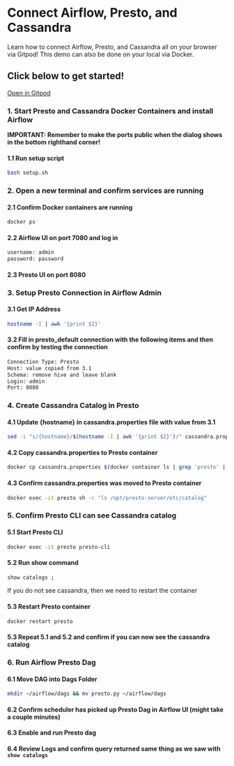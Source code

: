 # Connect Airflow, Presto, and Cassandra

Learn how to connect Airflow, Presto, and Cassandra all on your browser via Gitpod! This demo can also be done on your local via Docker.

## Click below to get started!

[Open in Gitpod](https://github.com/Anant/example-cassandra-presto-airflow)

### 1. Start Presto and Cassandra Docker Containers and install Airflow
**IMPORTANT: Remember to make the ports public when the dialog shows in the bottom righthand corner!**
#### 1.1 Run setup script
```bash
bash setup.sh
```

### 2. Open a new terminal and confirm services are running
#### 2.1 Confirm Docker containers are running
```bash
docker ps
```

#### 2.2 Airflow UI on port 7080 and log in
```bash
username: admin
password: password
```

#### 2.3 Presto UI on port 8080


### 3. Setup Presto Connection in Airflow Admin
#### 3.1 Get IP Address
```bash
hostname -I | awk '{print $2}'
```

#### 3.2 Fill in presto_default connection with the following items and then confirm by testing the connection
```bash
Connection Type: Presto
Host: value copied from 3.1
Schema: remove hive and leave blank
Login: admin
Port: 8080
```

### 4. Create Cassandra Catalog in Presto
#### 4.1 Update {hostname} in cassandra.properties file with value from 3.1
```bash
sed -i "s/{hostname}/$(hostname -I | awk '{print $2}')/" cassandra.properties
```

#### 4.2 Copy cassandra.properties to Presto container
```bash
docker cp cassandra.properties $(docker container ls | grep 'presto' | awk '{print $1}'):/opt/presto-server/etc/catalog/cassandra.properties
```

#### 4.3 Confirm cassandra.properties was moved to Presto container
```bash
docker exec -it presto sh -c "ls /opt/presto-server/etc/catalog"
```

### 5. Confirm Presto CLI can see Cassandra catalog
#### 5.1 Start Presto CLI
```bash
docker exec -it presto presto-cli
```

#### 5.2 Run show command
```bash
show catalogs ;
```
If you do not see cassandra, then we need to restart the container

#### 5.3 Restart Presto container
```bash
docker restart presto
```

#### 5.3 Repeat 5.1 and 5.2 and confirm if you can now see the cassandra catalog

### 6. Run Airflow Presto Dag
#### 6.1 Move DAG into Dags Folder
```bash
mkdir ~/airflow/dags && mv presto.py ~/airflow/dags
```

#### 6.2 Confirm scheduler has picked up Presto Dag in Airflow UI (might take a couple minutes)
#### 6.3 Enable and run Presto dag
#### 6.4 Review Logs and confirm query returned same thing as we saw with `show catalogs`

